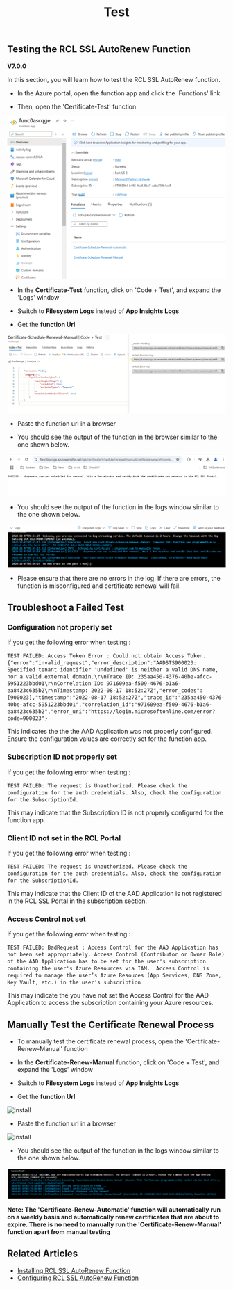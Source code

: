 ﻿---
title: Test
description: Testing the RCL SSL AutoRenew Function
parent: AutoRenew Function
nav_order: 3
---

## Testing the RCL SSL AutoRenew Function
**V7.0.0**

In this section, you will learn how to test the RCL SSL AutoRenew function. 

- In the Azure portal, open the function app and click the 'Functions' link

- Then, open the 'Certificate-Test' function

![install](../images/autorenew_test/func.PNG)

- In the **Certificate-Test** function, click on 'Code + Test', and expand the 'Logs' window

- Switch to **Filesystem Logs** instead of **App Insights Logs**

- Get the **function Url**

![install](../images/autorenew_test/func2.PNG)

- Paste the function url in a browser

- You should see the output of the function in the browser similar to the one shown below. 

![install](../images/autorenew_test/func3.PNG)

- You should see the output of the function in the logs window similar to the one shown below.

![install](../images/autorenew_test/func4.png)

- Please ensure that there are no errors in the log. If there are errors, the function is misconfigured and certificate renewal will fail.

## Troubleshoot a Failed Test

### Configuration not properly set

If you get the following error when testing :

```
TEST FAILED: Access Token Error : Could not obtain Access Token. {"error":"invalid_request","error_description":"AADSTS900023: Specified tenant identifier 'undefined' is neither a valid DNS name, nor a valid external domain.\r\nTrace ID: 235aa450-4376-40be-afcc-5951223bbd01\r\nCorrelation ID: 971609ea-f509-4676-b1a6-ea8423c635b2\r\nTimestamp: 2022-08-17 18:52:27Z","error_codes":[900023],"timestamp":"2022-08-17 18:52:27Z","trace_id":"235aa450-4376-40be-afcc-5951223bbd01","correlation_id":"971609ea-f509-4676-b1a6-ea8423c635b2","error_uri":"https://login.microsoftonline.com/error?code=900023"}
```

This indicates the the the AAD Application was not properly configured. Ensure the configuration values are correctly set for the function app.

### Subscription ID not properly set

If you get the following error when testing :

```
TEST FAILED: The request is Unauthorized. Please check the configuration for the auth credentials. Also, check the configuration for the SubscriptionId.
```

This may indicate that the Subscription ID is not properly configured for the function app.

### Client ID not set in the RCL Portal

If you get the following error when testing :

```
TEST FAILED: The request is Unauthorized. Please check the configuration for the auth credentials. Also, check the configuration for the SubscriptionId.
```

This may indicate that the Client ID of the AAD Application is not registered in the RCL SSL Portal in the subscription section.

### Access Control not set

If you get the following error when testing :

```
TEST FAILED: BadRequest : Access Control for the AAD Application has not been set appropriately. Access Control (Contributor or Owner Role) of the AAD Application has to be set for the user's subscription containing the user's Azure Resources via IAM.  Access Control is required to manage the user’s Azure Resouces (App Services, DNS Zone, Key Vault, etc.) in the user's subscription
```

This may indicate the you have not set the Access Control for the AAD Application to access the subscription containing your Azure resources.


## Manually Test the Certificate Renewal Process

 - To manually test the certificate renewal process, open the 'Certificate-Renew-Manual' function

- In the **Certificate-Renew-Manual** function, click on 'Code + Test', and expand the 'Logs' window

- Switch to **Filesystem Logs** instead of **App Insights Logs**

- Get the **function Url**

![install](../images/autorenew_test/certificate-renew.png)


- Paste the function url in a browser

![install](../images/autorenew_test/certificate-renew-2.png)

- You should see the output of the function in the logs window similar to the one shown below.

![install](../images/autorenew_test/certificate-renew-3.png)


**Note: The 'Certificate-Renew-Automatic' function will automatically run on a weekly basis and automatically renew certificates that are about to expire. There is no need to manually run the 'Certificate-Renew-Manual' function apart from manual testing**

## Related Articles

- [Installing RCL SSL AutoRenew Function](./installation.md)
- [Configuring RCL SSL AutoRenew Function](./configure.md)






